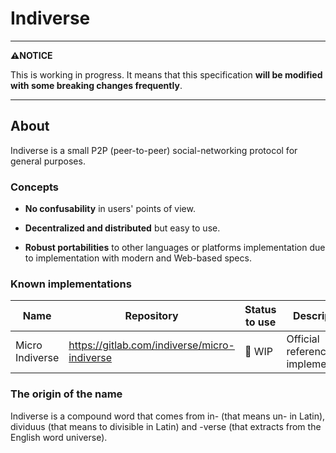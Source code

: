# Indiverse

---

**⚠️NOTICE**

This is working in progress. It means that this specification **will be modified with some breaking changes frequently**.

---

## About

Indiverse is a small P2P (peer-to-peer) social-networking protocol for general purposes.

### Concepts

- **No confusability** in users' points of view.

- **Decentralized and distributed** but easy to use.

- **Robust portabilities** to other languages or platforms implementation due to implementation with modern and Web-based specs.

### Known implementations

| Name            | Repository                                     | Status to use | Descriptions                       |
| --------------- | ---------------------------------------------- | ------------- | ---------------------------------- |
| Micro Indiverse | <https://gitlab.com/indiverse/micro-indiverse> | 🚧 WIP        | Official reference implementation. |

### The origin of the name

Indiverse is a compound word that comes from in- (that means un- in Latin), dividuus (that means to divisible in Latin) and -verse (that extracts from the English word universe).
